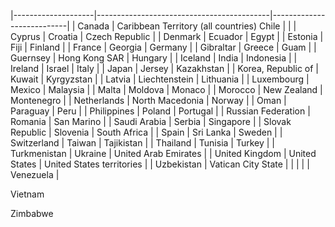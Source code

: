 |--------------------|-------------------------------------------|---------------------------|
| Canada             | Caribbean Territory (all countries) Chile |                           |
| Cyprus             | Croatia                                   | Czech Republic            |
| Denmark            | Ecuador                                   | Egypt                     |
| Estonia            | Fiji                                      | Finland                   |
| France             | Georgia                                   | Germany                   |
| Gibraltar          | Greece                                    | Guam                      |
| Guernsey           | Hong Kong SAR                             | Hungary                   |
| Iceland            | India                                     | Indonesia                 |
| Ireland            | Israel                                    | Italy                     |
| Japan              | Jersey                                    | Kazakhstan                |
| Korea, Republic of | Kuwait                                    | Kyrgyzstan                |
| Latvia             | Liechtenstein                             | Lithuania                 |
| Luxembourg         | Mexico                                    | Malaysia                  |
| Malta              | Moldova                                   | Monaco                    |
| Morocco            | New Zealand                               | Montenegro                |
| Netherlands        | North Macedonia                           | Norway                    |
| Oman               | Paraguay                                  | Peru                      |
| Philippines        | Poland                                    | Portugal                  |
| Russian Federation | Romania                                   | San Marino                |
| Saudi Arabia       | Serbia                                    | Singapore                 |
| Slovak Republic    | Slovenia                                  | South Africa              |
| Spain              | Sri Lanka                                 | Sweden                    |
| Switzerland        | Taiwan                                    | Tajikistan                |
| Thailand           | Tunisia                                   | Turkey                    |
| Turkmenistan       | Ukraine                                   | United Arab Emirates      |
| United Kingdom     | United States                             | United States territories |
| Uzbekistan         | Vatican City State                        |                           |
|                    |                                           | Venezuela                 |

Vietnam

Zimbabwe